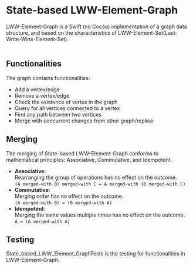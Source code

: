 # State-based LWW-Element-Graph

LWW-Element-Graph is a Swift (no Cocoa) implementation of a graph data structure, and based on the characteristics of LWW-Element-Set(Last-Write-Wins-Element-Set).<br>
<br>
## Functionalities
The graph contains functionalities:
- Add a vertex/edge
- Remove a vertex/edge
- Check the existence of vertex in the graph
- Query for all vertices connected to a vertex
- Find any path between two vertices
- Merge with concurrent changes from other graph/replica

## Merging
The merging of State-based LWW-Element-Graph conforms to mathematical principles: Associative, Commutative, and Idempotent. 
- **Associative**: 
  <br>
  Rearranging the group of operations has no effect on the outcome.
  <br>
  ``(A merged-with B) merged-with C = A merged-with (B merged-with C)``
- **Commutative**:
  <br>
  Merging order has no effect on the outcome.
  <br>
  ``(A merged-with B) = (B merged-with A)``
- **Idempotent**:
  <br>
  Merging the same values multiple times has no effect on the outcome.
  <br>
  ``A = (A merged-with A)``
  
 ## Testing
 State_based_LWW_Element_GraphTests is the testing for functionalities in LWW-Element-Graph.
  

